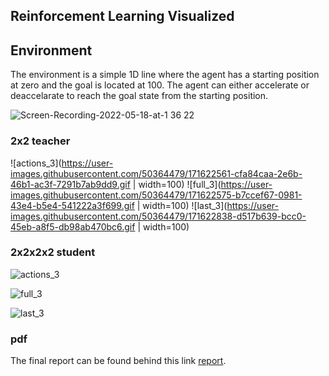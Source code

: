 ## Reinforcement Learning Visualized

## Environment

The environment is a simple 1D line where the agent has a starting position at zero and the goal is located at 100. The agent can either accelerate or deaccelarate to reach the goal state from the starting position. 

![Screen-Recording-2022-05-18-at-1 36 22](https://user-images.githubusercontent.com/50364479/168923762-e985f555-eebb-4727-8686-fc28beda565b.gif)

### 2x2 teacher

![actions_3](https://user-images.githubusercontent.com/50364479/171622561-cfa84caa-2e6b-46b1-ac3f-7291b7ab9dd9.gif | width=100) ![full_3](https://user-images.githubusercontent.com/50364479/171622575-b7ccef67-0981-43e4-b5e4-541222a3f699.gif | width=100) ![last_3](https://user-images.githubusercontent.com/50364479/171622838-d517b639-bcc0-45eb-a8f5-db98ab470bc6.gif | width=100)


### 2x2x2x2 student

![actions_3](https://user-images.githubusercontent.com/50364479/171622802-8d872a30-1d40-4a44-936d-c40017d0f68f.gif)

![full_3](https://user-images.githubusercontent.com/50364479/171622816-f781f7de-9507-4ac5-9531-ceb8d2c33e0a.gif)

![last_3](https://user-images.githubusercontent.com/50364479/171622597-197b9e1b-338e-4252-9312-ff51f3483dc5.gif)

### pdf

The final report can be found behind this link [report](https://github.com/ylajaaski/state_space_page/files/8842312/State_Space_Final_Paper__Copy_.pdf).




